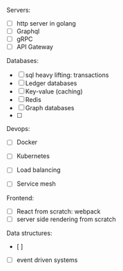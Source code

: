 Servers:
- [ ] http server in golang
- [ ] Graphql
- [ ] gRPC
- [ ] API Gateway

Databases:
- [ ] sql heavy lifting: transactions
- [ ] Ledger databases
- [ ] Key-value (caching)
- [ ] Redis
- [ ] Graph databases
- [ ] 

Devops:
- [ ] Docker
- [ ] Kubernetes
- [ ] Load balancing
- [ ] Service mesh


Frontend:
- [ ] React from scratch: webpack
- [ ] server side rendering from scratch

Data structures:
- [ ] 

- [ ] event driven systems
